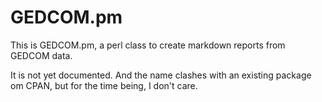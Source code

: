 # GEDCOM.pm

This is GEDCOM.pm, a perl class to create markdown reports from GEDCOM data.

It is not yet documented. And the name clashes with an existing package om CPAN, but for the time being, I don't care.